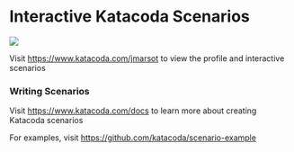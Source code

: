 # Interactive Katacoda Scenarios

[![](http://shields.katacoda.com/katacoda/jmarsot/count.svg)](https://www.katacoda.com/jmarsot "Get your profile on Katacoda.com")

Visit https://www.katacoda.com/jmarsot to view the profile and interactive scenarios

### Writing Scenarios
Visit https://www.katacoda.com/docs to learn more about creating Katacoda scenarios

For examples, visit https://github.com/katacoda/scenario-example
